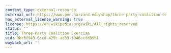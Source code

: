 ```yaml
---
content_type: external-resource
external_url: https://www.pon.harvard.edu/shop/three-party-coalition-exercise/
has_external_license_warning: true
license: https://en.wikipedia.org/wiki/All_rights_reserved
status: ''
title: Three-Party Coalition Exercise
uid: 9bc8f943-0cc8-429c-ad33-f946cefd39b1
wayback_url: ''
---
```

